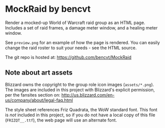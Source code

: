 # MockRaid by bencvt

Render a mocked-up World of Warcraft raid group as an HTML page. Includes a set of raid frames, a damage meter window, and a healing meter window.

See `preview.png` for an example of how the page is rendered. You can easily change the raid roster to suit your needs - see the HTML source.

The git repo is hosted at: https://github.com/bencvt/MockRaid

## Note about art assets

Blizzard owns the copyright to the group role icon images (`assets/*.png`). The images are included in this project with Blizzard's explicit permission, per the fansites section on: http://us.blizzard.com/en-us/company/about/legal-faq.html

The style sheet references Friz Quadrata, the WoW standard font. This font is *not* included in this project, so if you do not have a local copy of this file (`FRIZQT__.ttf`), the web page will use an alternate font.
